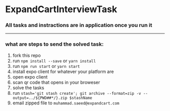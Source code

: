 # ExpandCartInterviewTask

### All tasks and instractions are in application once you run it
---
### what are steps to send the solved task:
1. fork this repo
2. run `npm install --save` or `yarn install`
3. run `npm run start` or `yarn start`
4. install expo client for whatever your platform are
5. open expo client
6. scan qr code that opens in your broweser
7. solve the tasks
8. run `stash='git stash create'; git archive --format=zip -v --output=../${PWD##*/}.zip $stashName`
9. email zipped file to `muhammad.saeed@expandcart.com`
